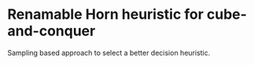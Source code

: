 # Renamable Horn heuristic for cube-and-conquer

Sampling based approach to select a better decision heuristic.



